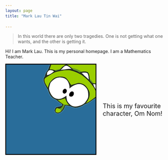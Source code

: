 ```yaml
---
layout: page
title: "Mark Lau Tin Wai"

---
```


> In this world there are only two tragedies. One is not getting what one wants, and the other is getting it.

Hi! I am Mark Lau. This is my personal homepage. I am a Mathematics Teacher.

  <style>
  .container {
  display: flex;
  align-items: center;
  justify-content: center
}

img {
  max-width: 100%;
  max-height:100%;
}

.text {
  font-size: 20px;
  padding-left: 20px;
}
  </style>
  <body>
    <div class="container">
      <div class="image">
        <img src="om nom icon notion.jpeg">
      </div>
      <div class="text">
        This is my favourite character, Om Nom!
      </div>
    </div>
  </body>
</html>

